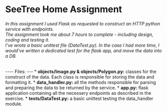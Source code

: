 # SeeTree Home Assignment
<h6>
In this assignment I used Flask as requested to construct an HTTP python service with endpoints.<br>
The assignment took me about 7 hours to complete - including design, coding and testing it.<br>
I've wrote a basic unittest file (DataTest.py). In the case I had more time, I would've written a dedicated test for 
the flask app, and move the data into a DB.
</h6>
----
Files:
---
* <b>objects/Image.py & objects/Polygon.py:</b> classes for the construct of the data. Each class is responsible for storing the data and formatting it.
* <b>data_handler.py:</b> all the methods responsible for parsing and preparing the data to be returned by the service.
* <b>app.py:</b> flask application containing all the necessery endpoints as described in the exercise.
* <b>tests/DataTest.py:</b> a basic unittest testing the data_handler module.
